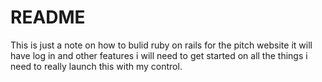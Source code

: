 # README

This is just a note on how to bulid ruby on rails for the pitch website 
it will have log in and other features i will  need to get started 
on all the things i need to really launch this with my control.


